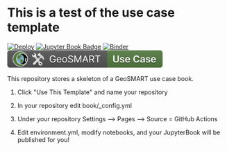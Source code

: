 # This is a test of the use case template

[![Deploy](https://github.com/geo-smart/use_case_template/actions/workflows/deploy.yaml/badge.svg)](https://github.com/geo-smart/use_case_template/actions/workflows/deploy.yaml)
[![Jupyter Book Badge](https://jupyterbook.org/badge.svg)](https://geo-smart.github.io/simple-template)
[![Binder](https://mybinder.org/badge_logo.svg)](https://mybinder.org/v2/gh/geo-smart/simple-template/HEAD?labpath=book%2Fchapters)
[![GeoSMART Use Case](./book/img/use_case_badge.svg)](https://geo-smart.github.io/usecases)

This repository stores a skeleton of a GeoSMART use case book.<br>

1. Click "Use This Template" and name your repository

2. In your repository edit book/_config.yml

3. Under your repository Settings --> Pages --> Source = GitHub Actions

3. Edit environment.yml, modify notebooks, and your JupyterBook will be published for you! 
